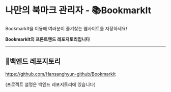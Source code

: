 # 나만의 북마크 관리자 - 📚BookmarkIt
BookmarkIt을 이용해 여러분이 즐겨찾는 웹사이트를 저장하세요!

**BookmarkIt의 프론트엔드 레포지토리입니다**

---

## 💼백엔드 레포지토리
https://github.com/Hansanghyun-github/BookmarkIt

(프로젝트 설명은 백엔드 레포지토리에 있습니다)